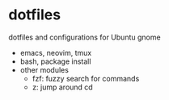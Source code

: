 # dotfiles

dotfiles and configurations for Ubuntu gnome

 - emacs, neovim, tmux
 - bash, package install
 - other modules
   - fzf: fuzzy search for commands
   - z: jump around cd
